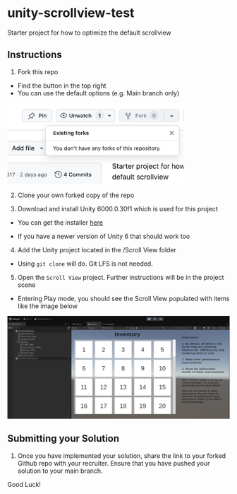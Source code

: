 # unity-scrollview-test
Starter project for how to optimize the default scrollview


## Instructions

1. Fork this repo 

- Find the button in the top right
- You can use the default options (e.g. Main branch only)

<img src="images/fork_repo.png" width="400"/>


2. Clone your own forked copy of the repo

3. Download and install Unity 6000.0.30f1 which is used for this project

- You can get the installer [here](http://unity.com/releases/editor/archive)

- If you have a newer version of Unity 6 that should work too


4. Add the Unity project located in the /Scroll View folder

- Using `git clone` will do. Git LFS is not needed.

5. Open the `Scroll View` project. Further instructions will be in the project scene

- Entering Play mode, you should see the Scroll View populated with items like the image below

<img src="images/scrollview_project_scene.png" width="600"/>


## Submitting your Solution

1. Once you have implemented your solution, share the link to your forked Github repo with your recruiter. Ensure that you have pushed your solution to your main branch.

Good Luck!